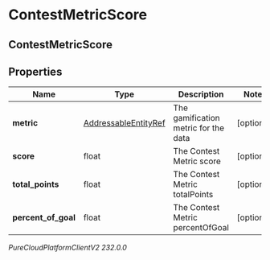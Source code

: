 # ContestMetricScore

## ContestMetricScore

## Properties

|Name | Type | Description | Notes|
|------------ | ------------- | ------------- | -------------|
| **metric** | [AddressableEntityRef](AddressableEntityRef) | The gamification metric for the data | [optional] |
| **score** | float | The Contest Metric score | [optional] |
| **total_points** | float | The Contest Metric totalPoints | [optional] |
| **percent_of_goal** | float | The Contest Metric percentOfGoal | [optional] |



_PureCloudPlatformClientV2 232.0.0_
